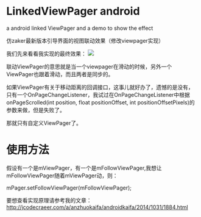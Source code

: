 LinkedViewPager android
===============

a android linked ViewPager and a demo to show the effect

仿zaker最新版本引导界面的视图联动效果（修改viewpager实现）   

我们先来看看我实现的最终效果：
![](https://raw.githubusercontent.com/jianghejie/LinkedViewPager/master/screenshots/6465446.gif)  

联动ViewPager的意思就是当一个viewpager在滑动的时候，另外一个ViewPager也跟着滑动，而且两者是同步的。

如果ViewPager有关于移动距离的回调接口，这事儿就好办了，遗憾的是没有，只有一个OnPageChangeListener，我试过在OnPageChangeListener中根据onPageScrolled(int position, float positionOffset, int positionOffsetPixels)的参数来做，但是失败了。

那就只有自定义ViewPager了。

使用方法
===============
假设有一个是mViewPager，有一个是mFollowViewPager,我想让mFollowViewPager随着mViewPager动，则：
 
mPager.setFollowViewPager(mFollowViewPager);

要想查看实现原理请参考我的文章：http://jcodecraeer.com/a/anzhuokaifa/androidkaifa/2014/1031/1884.html
